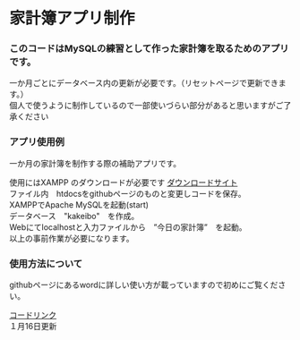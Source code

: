 
<html>
<meta http-equiv="Content-Type" content="text/html; charset=UTF-8">
<head><h1>家計簿アプリ制作</h1></head>
<body>

<p><h3>このコードはMySQLの練習として作った家計簿を取るためのアプリです。</h3>
一か月ごとにデータベース内の更新が必要です。（リセットページで更新できます。）<br>
個人で使うように制作しているので一部使いづらい部分があると思いますがご了承ください<br></p>

<p><h3>アプリ使用例</h3>
一か月の家計簿を制作する際の補助アプリです。<br>

使用にはXAMPP のダウンロードが必要です
<a href="https://www.apachefriends.org/jp/download.html">ダウンロードサイト</a><br>
ファイル内　htdocsをgithubページのものと変更しコードを保存。<br>
XAMPPでApache MySQLを起動(start)<br>
データベース　"kakeibo"　を作成。<br>
Webにてlocalhostと入力ファイルから　”今日の家計簿”　を起動。<br>
以上の事前作業が必要になります。<br></p>

<p><h3>使用方法について</h3>
githubページにあるwordに詳しい使い方が載っていますので初めにご覧ください。

<a href="https://github.com/a23i246/teisyutuyou.git">コードリンク</a><br>
１月16日更新<br>
</body>
</html>







